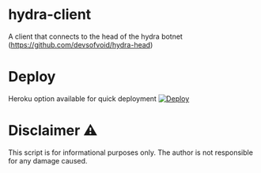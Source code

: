 # hydra-client
A client that connects to the head of the hydra botnet (https://github.com/devsofvoid/hydra-head)

# Deploy
Heroku option available for quick deployment
[![Deploy](https://www.herokucdn.com/deploy/button.svg)](https://heroku.com/deploy)

# Disclaimer ⚠️
This script is for informational purposes only. The author is not responsible for any damage caused.
